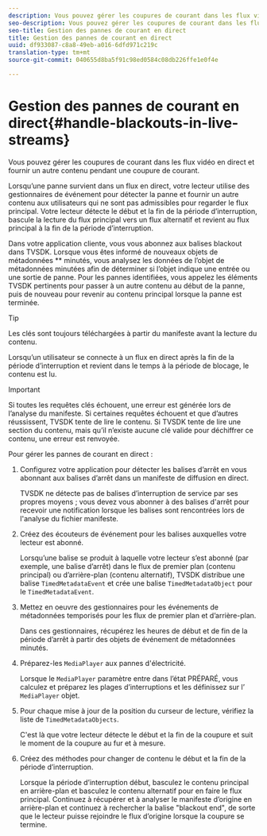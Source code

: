 ```yaml
---
description: Vous pouvez gérer les coupures de courant dans les flux vidéo en direct et fournir un autre contenu pendant une coupure de courant.
seo-description: Vous pouvez gérer les coupures de courant dans les flux vidéo en direct et fournir un autre contenu pendant une coupure de courant.
seo-title: Gestion des pannes de courant en direct
title: Gestion des pannes de courant en direct
uuid: df933087-c8a8-49eb-a016-6dfd971c219c
translation-type: tm+mt
source-git-commit: 040655d8ba5f91c98ed0584c08db226ffe1e0f4e

---
```



# Gestion des pannes de courant en direct{#handle-blackouts-in-live-streams}

Vous pouvez gérer les coupures de courant dans les flux vidéo en direct et fournir un autre contenu pendant une coupure de courant.

Lorsqu’une panne survient dans un flux en direct, votre lecteur utilise des gestionnaires de événement pour détecter la panne et fournir un autre contenu aux utilisateurs qui ne sont pas admissibles pour regarder le flux principal. Votre lecteur détecte le début et la fin de la période d’interruption, bascule la lecture du flux principal vers un flux alternatif et revient au flux principal à la fin de la période d’interruption.

Dans votre application cliente, vous vous abonnez aux balises blackout dans TVSDK. Lorsque vous êtes informé de nouveaux objets de métadonnées ** minutés, vous analysez les données de l’objet de métadonnées minutées afin de déterminer si l’objet indique une entrée ou une sortie de panne. Pour les pannes identifiées, vous appelez les éléments TVSDK pertinents pour passer à un autre contenu au début de la panne, puis de nouveau pour revenir au contenu principal lorsque la panne est terminée.

>[!TIP]
>
>Les clés sont toujours téléchargées à partir du manifeste avant la lecture du contenu.

Lorsqu’un utilisateur se connecte à un flux en direct après la fin de la période d’interruption et revient dans le temps à la période de blocage, le contenu est lu.

>[!IMPORTANT]
>
>Si toutes les requêtes clés échouent, une erreur est générée lors de l’analyse du manifeste. Si certaines requêtes échouent et que d’autres réussissent, TVSDK tente de lire le contenu. Si TVSDK tente de lire une section du contenu, mais qu’il n’existe aucune clé valide pour déchiffrer ce contenu, une erreur est renvoyée.

Pour gérer les pannes de courant en direct :

1. Configurez votre application pour détecter les balises d’arrêt en vous abonnant aux balises d’arrêt dans un manifeste de diffusion en direct.

   TVSDK ne détecte pas de balises d’interruption de service par ses propres moyens ; vous devez vous abonner à des balises d&#39;arrêt pour recevoir une notification lorsque les balises sont rencontrées lors de l&#39;analyse du fichier manifeste.
1. Créez des écouteurs de événement pour les balises auxquelles votre lecteur est abonné.

   Lorsqu’une balise se produit à laquelle votre lecteur s’est abonné (par exemple, une balise d’arrêt) dans le flux de premier plan (contenu principal) ou d’arrière-plan (contenu alternatif), TVSDK distribue une balise `TimedMetadataEvent` et crée une balise `TimedMetadataObject` pour le `TimedMetadataEvent`.
1. Mettez en oeuvre des gestionnaires pour les événements de métadonnées temporisés pour les flux de premier plan et d’arrière-plan.

   Dans ces gestionnaires, récupérez les heures de début et de fin de la période d’arrêt à partir des objets de événement de métadonnées minutés.
1. Préparez-les `MediaPlayer` aux pannes d&#39;électricité.

   Lorsque le `MediaPlayer` paramètre entre dans l’état PRÉPARÉ, vous calculez et préparez les plages d’interruptions et les définissez sur l’ `MediaPlayer` objet.

1. Pour chaque mise à jour de la position du curseur de lecture, vérifiez la liste de `TimedMetadataObjects`.

   C&#39;est là que votre lecteur détecte le début et la fin de la coupure et suit le moment de la coupure au fur et à mesure.

1. Créez des méthodes pour changer de contenu le début et la fin de la période d’interruption.

   Lorsque la période d’interruption début, basculez le contenu principal en arrière-plan et basculez le contenu alternatif pour en faire le flux principal. Continuez à récupérer et à analyser le manifeste d’origine en arrière-plan et continuez à rechercher la balise &quot;blackout end&quot;, de sorte que le lecteur puisse rejoindre le flux d’origine lorsque la coupure se termine.

